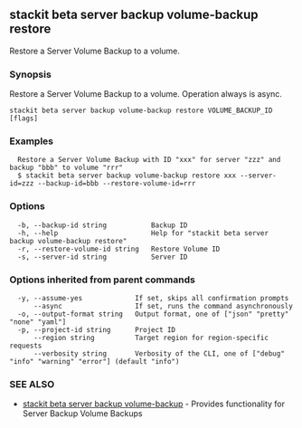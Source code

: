 ## stackit beta server backup volume-backup restore

Restore a Server Volume Backup to a volume.

### Synopsis

Restore a Server Volume Backup to a volume. Operation always is async.

```
stackit beta server backup volume-backup restore VOLUME_BACKUP_ID [flags]
```

### Examples

```
  Restore a Server Volume Backup with ID "xxx" for server "zzz" and backup "bbb" to volume "rrr"
  $ stackit beta server backup volume-backup restore xxx --server-id=zzz --backup-id=bbb --restore-volume-id=rrr
```

### Options

```
  -b, --backup-id string           Backup ID
  -h, --help                       Help for "stackit beta server backup volume-backup restore"
  -r, --restore-volume-id string   Restore Volume ID
  -s, --server-id string           Server ID
```

### Options inherited from parent commands

```
  -y, --assume-yes             If set, skips all confirmation prompts
      --async                  If set, runs the command asynchronously
  -o, --output-format string   Output format, one of ["json" "pretty" "none" "yaml"]
  -p, --project-id string      Project ID
      --region string          Target region for region-specific requests
      --verbosity string       Verbosity of the CLI, one of ["debug" "info" "warning" "error"] (default "info")
```

### SEE ALSO

* [stackit beta server backup volume-backup](./stackit_beta_server_backup_volume-backup.md)	 - Provides functionality for Server Backup Volume Backups

